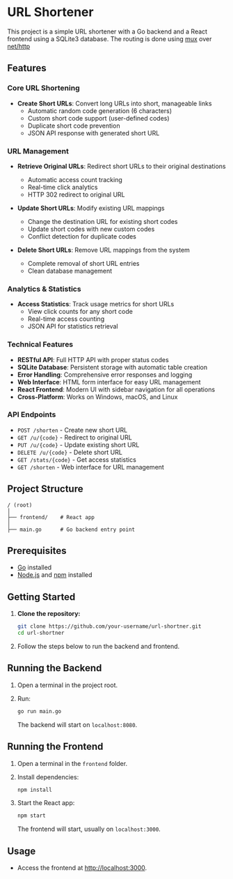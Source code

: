 # URL Shortener

This project is a simple URL shortener with a Go backend and a React frontend using a SQLite3 database. The routing is done using [mux](github.com/gorilla/mux) over [net/http](https://pkg.go.dev/net/http)

## Features

### Core URL Shortening
- **Create Short URLs**: Convert long URLs into short, manageable links
  - Automatic random code generation (6 characters)
  - Custom short code support (user-defined codes)
  - Duplicate short code prevention
  - JSON API response with generated short URL

### URL Management
- **Retrieve Original URLs**: Redirect short URLs to their original destinations
  - Automatic access count tracking
  - Real-time click analytics
  - HTTP 302 redirect to original URL

- **Update Short URLs**: Modify existing URL mappings
  - Change the destination URL for existing short codes
  - Update short codes with new custom codes
  - Conflict detection for duplicate codes

- **Delete Short URLs**: Remove URL mappings from the system
  - Complete removal of short URL entries
  - Clean database management

### Analytics & Statistics
- **Access Statistics**: Track usage metrics for short URLs
  - View click counts for any short code
  - Real-time access counting
  - JSON API for statistics retrieval

### Technical Features
- **RESTful API**: Full HTTP API with proper status codes
- **SQLite Database**: Persistent storage with automatic table creation
- **Error Handling**: Comprehensive error responses and logging
- **Web Interface**: HTML form interface for easy URL management
- **React Frontend**: Modern UI with sidebar navigation for all operations
- **Cross-Platform**: Works on Windows, macOS, and Linux

### API Endpoints
- `POST /shorten` - Create new short URL
- `GET /u/{code}` - Redirect to original URL
- `PUT /u/{code}` - Update existing short URL
- `DELETE /u/{code}` - Delete short URL
- `GET /stats/{code}` - Get access statistics
- `GET /shorten` - Web interface for URL management

## Project Structure

```
/ (root)
│
├── frontend/    # React app
│
├── main.go      # Go backend entry point
```

## Prerequisites

- [Go](https://golang.org/dl/) installed
- [Node.js](https://nodejs.org/) and [npm](https://www.npmjs.com/) installed

## Getting Started

1. **Clone the repository:**

    ```bash
    git clone https://github.com/your-username/url-shortner.git
    cd url-shortner
    ```

2. Follow the steps below to run the backend and frontend.

## Running the Backend

1. Open a terminal in the project root.
2. Run:

    ```bash
    go run main.go
    ```

    The backend will start on `localhost:8080`.

## Running the Frontend

1. Open a terminal in the `frontend` folder.
2. Install dependencies:

    ```bash
    npm install
    ```

3. Start the React app:

    ```bash
    npm start
    ```

    The frontend will start, usually on `localhost:3000`.

## Usage

- Access the frontend at [http://localhost:3000](http://localhost:3000).


